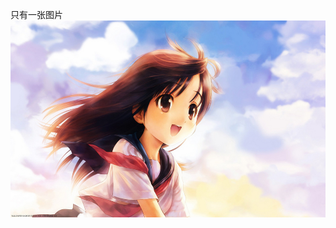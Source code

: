 只有一张图片
![image](https://github.com/Vientu/Vientu.github.io/blob/Vientu's/51ae655e852e63cab82096b4c6dd7fc8.jpg)
